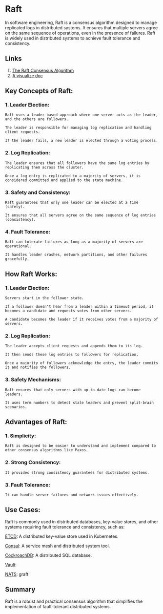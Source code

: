 # Raft

In software engineering, Raft is a consensus algorithm designed to manage replicated logs in distributed systems. It ensures that multiple servers agree on the same sequence of operations, even in the presence of failures. Raft is widely used in distributed systems to achieve fault tolerance and consistency.

## Links

1. [The Raft Consensus Algorithm](https://raft.github.io/)
2. [A visualize doc](http://thesecretlivesofdata.com/raft/)

## Key Concepts of Raft:
### 1. Leader Election:

    Raft uses a leader-based approach where one server acts as the leader, and the others are followers.

    The leader is responsible for managing log replication and handling client requests.

    If the leader fails, a new leader is elected through a voting process.

### 2. Log Replication:

    The leader ensures that all followers have the same log entries by replicating them across the cluster.

    Once a log entry is replicated to a majority of servers, it is considered committed and applied to the state machine.

### 3. Safety and Consistency:

    Raft guarantees that only one leader can be elected at a time (safety).

    It ensures that all servers agree on the same sequence of log entries (consistency).

### 4. Fault Tolerance:

    Raft can tolerate failures as long as a majority of servers are operational.

    It handles leader crashes, network partitions, and other failures gracefully.

## How Raft Works:

### 1. Leader Election:

    Servers start in the follower state.

    If a follower doesn't hear from a leader within a timeout period, it becomes a candidate and requests votes from other servers.

    A candidate becomes the leader if it receives votes from a majority of servers.

### 2. Log Replication:

    The leader accepts client requests and appends them to its log.

    It then sends these log entries to followers for replication.

    Once a majority of followers acknowledge the entry, the leader commits it and notifies the followers.

### 3. Safety Mechanisms:

    Raft ensures that only servers with up-to-date logs can become leaders.

    It uses term numbers to detect stale leaders and prevent split-brain scenarios.

## Advantages of Raft:
### 1. Simplicity:
    Raft is designed to be easier to understand and implement compared to other consensus algorithms like Paxos.

### 2. Strong Consistency: 
    It provides strong consistency guarantees for distributed systems.

### 3. Fault Tolerance: 
    It can handle server failures and network issues effectively.

## Use Cases:
Raft is commonly used in distributed databases, key-value stores, and other systems requiring fault tolerance and consistency, such as:

[ETCD](https://github.com/etcd-io/etcd): A distributed key-value store used in Kubernetes.

[Consul](https://github.com/hashicorp/consul): A service mesh and distributed system tool.

[CockroachDB](https://github.com/cockroachdb/cockroach): A distributed SQL database.

[Vault](https://github.com/hashicorp/vault):  

[NATS](https://github.com/nats-io/nats-server): graft

## Summary
Raft is a robust and practical consensus algorithm that simplifies the implementation of fault-tolerant distributed systems.
